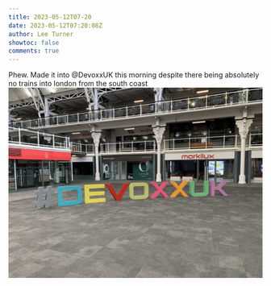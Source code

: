 ```yaml
---
title: 2023-05-12T07-20
date: 2023-05-12T07:20:08Z
author: Lee Turner
showtoc: false
comments: true
---
```


Phew. Made it into @DevoxxUK this morning despite there being absolutely no trains into london from the south coast ![](/img/x//1656922186416791552-Fv6R8GMWIAAYFPz.jpg)

